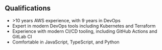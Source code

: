 ## Qualifications
* \>10 years AWS experience, with 9 years in DevOps
* Expert in modern DevOps tools including Kubernetes and Terraform
* Experience with modern CI/CD tooling, including GitHub Actions and GitLab CI
* Comfortable in JavaScript, TypeScript, and Python
